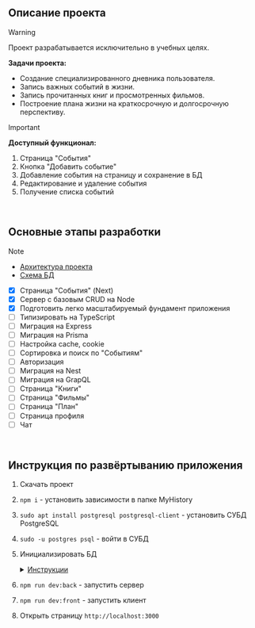 ## Описание проекта

> [!WARNING]
> Проект разрабатывается исключительно в учебных целях.  

**Задачи проекта:**
  - Создание специализированного дневника пользователя.
  - Запись важных событий в жизни.
  - Запись прочитанных книг и просмотренных фильмов.
  - Построение плана жизни на краткосрочную и долгосрочную перспективу.

> [!IMPORTANT]
> **Доступный функционал:**
> 1. Страница "События"
> 2. Кнопка "Добавить событие"
> 3. Добавление события на страницу и сохранение в БД
> 4. Редактирование и удаление события
> 5. Получение списка событий

<br>

## Основные этапы разработки

> [!NOTE]
> - [Архитектура проекта](https://miro.com/app/board/uXjVLZMfJK0=/?share_link_id=808692328607)
> - [Схема БД](https://app.diagrams.net/#HEugeneKovalskyi%2FMyHistory%2Fmain%2Fserver%2Fdb%2Fdb.drawio#%7B%22pageId%22%3A%229f46799a-70d6-7492-0946-bef42562c5a5%22%7D)
 
- [x] Страница "События" (Next)
- [x] Сервер с базовым CRUD на Node
- [x] Подготовить легко масштабируемый фундамент приложения
- [ ] Типизировать на TypeScript
- [ ] Миграция на Express
- [ ] Миграция на Prisma
- [ ] Настройка cache, cookie
- [ ] Сортировка и поиск по "Событиям"
- [ ] Авторизация
- [ ] Миграция на Nest
- [ ] Миграция на GrapQL
- [ ] Страница "Книги"
- [ ] Страница "Фильмы"
- [ ] Страница "План"
- [ ] Страница профиля
- [ ] Чат

<br>

## Инструкция по развёртыванию приложения

1. Скачать проект  
2. `npm i` - установить зависимости в папке MyHistory  
3. `sudo apt install postgresql postgresql-client` - установить СУБД PostgreSQL  
4. `sudo -u postgres psql` - войти в СУБД  
5. Инициализировать БД  
   
   <details>
     <summary><ins>Инструкции</ins></summary>

     <br>

     **-- Изменить пароль**  
     `ALTER USER postgres WITH PASSWORD 'root';`  

     **-- Создать БД**  
     `CREATE DATABASE my_history;`  

     **-- Подключиться к БД**  
     `\c my_history`  

     **-- Создать таблицы**  
     ```sql
     CREATE TABLE users (
       id SERIAL PRIMARY KEY,
       login VARCHAR(32) UNIQUE NOT NULL
     );

     CREATE TABLE events (
       id BIGSERIAL PRIMARY KEY,
       title VARCHAR(64) NOT NULL,
       date DATE NOT NULL,
       description TEXT,
       user_id INTEGER REFERENCES users (id) ON DELETE CASCADE
     );

     CREATE TABLE tags (
       name VARCHAR(64) PRIMARY KEY
     );

     CREATE TABLE events_tags (
       event_id BIGINT REFERENCES events(id) ON DELETE CASCADE,
       tag_name VARCHAR REFERENCES tags(name),
       PRIMARY KEY (event_id, tag_name)
     );

     CREATE TABLE photos (
       id BIGSERIAL PRIMARY KEY,
       path VARCHAR(256) UNIQUE NOT NULL,
       width SMALLINT NOT NULL,
       height SMALLINT NOT NULL,
       event_id BIGINT REFERENCES events(id) ON DELETE CASCADE
     );
     ```
   </details>

6. `npm run dev:back` - запустить сервер  
7. `npm run dev:front` - запустить клиент  
8. Открыть страницу `http://localhost:3000`

